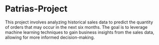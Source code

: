 # Patrias-Project
This project involves analyzing historical sales data to predict the quantity of orders that may occur in the next six months. The goal is to leverage machine learning techniques to gain business insights from the sales data, allowing for more informed decision-making.
